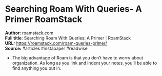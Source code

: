 # Searching Roam With Queries- A Primer   RoamStack

**Author:** roamstack.com  
**Full title:** Searching Roam With Queries: A Primer | RoamStack  
**URL:** https://roamstack.com/roam-queries-primer/  
**Source:** #articles #instapaper #readwise

- The big advantage of Roam is that you don’t have to worry about organization. As long as you link and indent your notes, you’ll be able to find anything you put in. 
   
